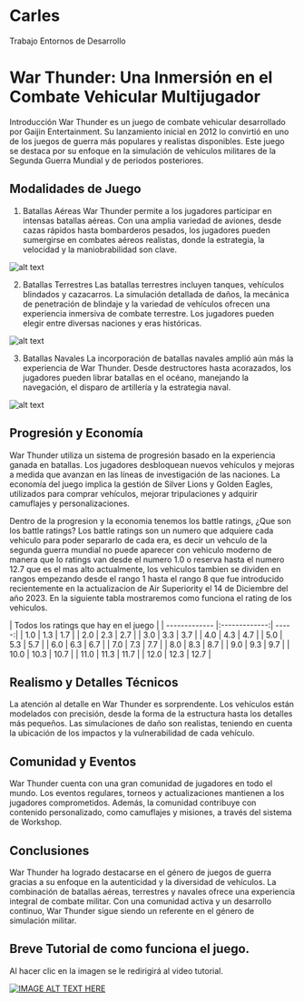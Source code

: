 # Carles
Trabajo Entornos de Desarrollo

# War Thunder: Una Inmersión en el Combate Vehicular Multijugador
Introducción
War Thunder es un juego de combate vehicular desarrollado por Gaijin Entertainment. Su lanzamiento inicial en 2012 lo convirtió en uno de los juegos de guerra más populares y realistas disponibles. Este juego se destaca por su enfoque en la simulación de vehículos militares de la Segunda Guerra Mundial y de periodos posteriores.

## Modalidades de Juego
1. Batallas Aéreas
War Thunder permite a los jugadores participar en intensas batallas aéreas. Con una amplia variedad de aviones, desde cazas rápidos hasta bombarderos pesados, los jugadores pueden sumergirse en combates aéreos realistas, donde la estrategia, la velocidad y la maniobrabilidad son clave.

![alt text](https://www.pockettactics.com/wp-content/sites/pockettactics/2023/08/war-thunder-planes-hurricane.jpg "Img Batallas Aereas")

2. Batallas Terrestres
Las batallas terrestres incluyen tanques, vehículos blindados y cazacarros. La simulación detallada de daños, la mecánica de penetración de blindaje y la variedad de vehículos ofrecen una experiencia inmersiva de combate terrestre. Los jugadores pueden elegir entre diversas naciones y eras históricas.

![alt text](https://static.warthunder.com/upload/image/0_2023/5_May/TankGB/Abrams_9c64d8f7bc727e60b35174732405b762.jpg "img Batallas Terrestres")

3. Batallas Navales
La incorporación de batallas navales amplió aún más la experiencia de War Thunder. Desde destructores hasta acorazados, los jugadores pueden librar batallas en el océano, manejando la navegación, el disparo de artillería y la estrategia naval.

![alt text](https://static.warthunder.com/upload/image/0_2023/4_April/Mobile/6_940_5b822dc52f748dbcede056d5fbd79341.jpg "img Batallas Navales")

## Progresión y Economía
War Thunder utiliza un sistema de progresión basado en la experiencia ganada en batallas. Los jugadores desbloquean nuevos vehículos y mejoras a medida que avanzan en las líneas de investigación de las naciones. La economía del juego implica la gestión de Silver Lions y Golden Eagles, utilizados para comprar vehículos, mejorar tripulaciones y adquirir camuflajes y personalizaciones.

Dentro de la progresion y la economia tenemos los battle ratings, ¿Que son los battle ratings? Los battle ratings son un numero que adquiere cada vehiculo para poder separarlo de cada era, es decir un vehculo de la segunda guerra mundial no puede aparecer con vehiculo moderno de manera que lo ratings van desde el numero 1.0 o reserva hasta el numero 12.7 que es el mas alto actualmente, los vehiculos tambien se dividen en rangos empezando desde el rango 1 hasta el rango 8 que fue introducido recientemente en la actualizacion de Air Superiority el 14 de Diciembre del año 2023. En la siguiente tabla mostraremos como funciona el rating de los vehiculos.

| Todos los ratings que hay en el juego |
| ------------- |:-------------:| -----:|
| 1.0           | 1.3           | 1.7   |
| 2.0           | 2.3           | 2.7   |
| 3.0           | 3.3           | 3.7   |
| 4.0           | 4.3           | 4.7   |
| 5.0           | 5.3           | 5.7   |
| 6.0           | 6.3           | 6.7   |
| 7.0           | 7.3           | 7.7   |
| 8.0           | 8.3           | 8.7   |
| 9.0           | 9.3           | 9.7   |
| 10.0          | 10.3          | 10.7  |
| 11.0          | 11.3          | 11.7  |
| 12.0          | 12.3          | 12.7  |



## Realismo y Detalles Técnicos
La atención al detalle en War Thunder es sorprendente. Los vehículos están modelados con precisión, desde la forma de la estructura hasta los detalles más pequeños. Las simulaciones de daño son realistas, teniendo en cuenta la ubicación de los impactos y la vulnerabilidad de cada vehículo.

## Comunidad y Eventos
War Thunder cuenta con una gran comunidad de jugadores en todo el mundo. Los eventos regulares, torneos y actualizaciones mantienen a los jugadores comprometidos. Además, la comunidad contribuye con contenido personalizado, como camuflajes y misiones, a través del sistema de Workshop.

## Conclusiones
War Thunder ha logrado destacarse en el género de juegos de guerra gracias a su enfoque en la autenticidad y la diversidad de vehículos. La combinación de batallas aéreas, terrestres y navales ofrece una experiencia integral de combate militar. Con una comunidad activa y un desarrollo continuo, War Thunder sigue siendo un referente en el género de simulación militar.

## Breve Tutorial de como funciona el juego.

Al hacer clic en la imagen se le redirigirá al video tutorial.

[![IMAGE ALT TEXT HERE](https://static.warthunder.com/upload/image/media/wallpapers/1-41_eng_com_1920x1080_logo.jpg)](https://www.youtube.com/watch?v=8qinLw5lXvg&ab_channel=XKISITO)
